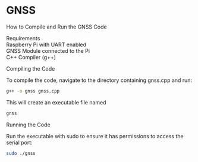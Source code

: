# GNSS

How to Compile and Run the GNSS Code 

Requirements  
Raspberry Pi with UART enabled    
GNSS Module connected to the Pi  
C++ Compiler (g++)    

Compiling the Code  

To compile the code, navigate to the directory containing gnss.cpp and run:  
```bash  
g++ -o gnss gnss.cpp  
```

This will create an executable file named 
```bash  
gnss  
```

Running the Code  

Run the executable with sudo to ensure it has permissions to access the serial port:  
```bash  
sudo ./gnss  
```

